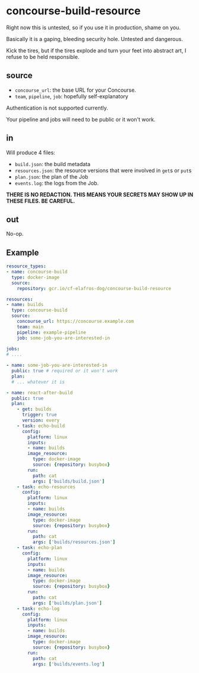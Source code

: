 # concourse-build-resource

Right now this is untested, so if you use it in production, shame on you.

Basically it is a gaping, bleeding security hole. Untested and dangerous. 

Kick the tires, but if the tires explode and turn your feet into abstract art, I refuse to be held responsible.

## source

* `concourse_url`: the base URL for your Concourse.
* `team`, `pipeline`, `job`: hopefully self-explanatory

Authentication is not supported currently. 

Your pipeline and jobs will need to be public or it won't work.

## in

Will produce 4 files:

* `build.json`: the build metadata
* `resources.json`: the resource versions that were involved in `get`s or `put`s
* `plan.json`: the plan of the Job
* `events.log`: the logs from the Job.

**THERE IS NO REDACTION. THIS MEANS YOUR SECRETS MAY SHOW UP IN THESE FILES. BE CAREFUL.** 

## out

No-op.

## Example

```yaml
resource_types:
- name: concourse-build
  type: docker-image
  source:
    repository: gcr.io/cf-elafros-dog/concourse-build-resource

resources:
- name: builds
  type: concourse-build
  source:
    concourse_url: https://concourse.example.com
    team: main
    pipeline: example-pipeline
    job: some-job-you-are-interested-in
    
jobs:
# ....

- name: some-job-you-are-interested-in
  public: true # required or it won't work
  plan:
  # ... whatever it is

- name: react-after-build
  public: true
  plan:
    - get: builds
      trigger: true
      version: every
    - task: echo-build
      config:
        platform: linux
        inputs:
        - name: builds
        image_resource:
          type: docker-image
          source: {repository: busybox}
        run:
          path: cat
          args: ['builds/build.json']
    - task: echo-resources
      config:
        platform: linux
        inputs:
        - name: builds
        image_resource:
          type: docker-image
          source: {repository: busybox}
        run:
          path: cat
          args: ['builds/resources.json']
    - task: echo-plan
      config:
        platform: linux
        inputs:
        - name: builds
        image_resource:
          type: docker-image
          source: {repository: busybox}
        run:
          path: cat
          args: ['builds/plan.json']
    - task: echo-log
      config:
        platform: linux
        inputs:
        - name: builds
        image_resource:
          type: docker-image
          source: {repository: busybox}
        run:
          path: cat
          args: ['builds/events.log']
```
